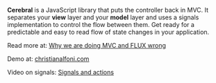 **Cerebral** is a JavaScript library that puts the controller back in MVC. It separates your **view** layer and your **model** layer and uses a signals implementation to control the flow between them. Get ready for a predictable and easy to read flow of state changes in your application.

Read more at: [Why we are doing MVC and FLUX wrong](http://www.christianalfoni.com/articles/2015_08_02_Why-we-are-doing-MVC-and-FLUX-wrong)

Demo at: [christianalfoni.com](http://www.christianalfoni.com/todomvc)

Video on signals: [Signals and actions](https://www.youtube.com/watch?v=zkeBjGdn7uM)
